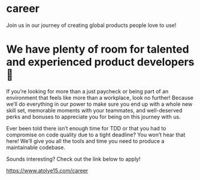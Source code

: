 # career
Join us in our journey of creating global products people love to use!

# We have plenty of room for talented and experienced product developers 🚀
If you’re looking for more than a just paycheck or being part of an environment that feels like more than a workplace, look no further! Because we’ll do everything in our power to make sure you end up with a whole new skill set, memorable moments with your teammates, and well-deserved perks and bonuses to appreciate you for being on this journey with us. 

Ever been told there isn’t enough time for TDD or that you had to compromise on code quality due to a tight deadline? You won’t hear that here! We’ll give you all the tools and time you need to produce a maintainable codebase.

Sounds interesting? Check out the link below to apply!

https://www.atolye15.com/career
